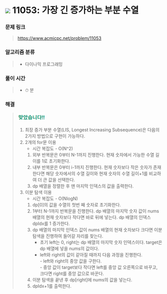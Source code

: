 # <img src="https://static.solved.ac/tier_small/9.svg" width=30> 11053: 가장 긴 증가하는 부분 수열 

### 문제 링크
> https://www.acmicpc.net/problem/11053

### 알고리즘 분류
>- 다이나믹 프로그래밍

### 풀이 시간
>- ⏱ 분

### 해결
> ![good](../../../Img/good.png)
>1. 최장 증가 부분 수열(LIS, Longest Increasing Subsequence)은 다음의 2가지 방법으로 구현이 가능하다.
>2. 2개의 for문 이용
>       * 시간 복잡도 - O(N^2)
>       1. 외부 반복문은 0부터 N-1까지 진행한다. 현재 숫자에서 가능한 수열 길이를 1로 초기화한다.
>       2. 내부 반복문은 0부터 i-1까지 진행한다. 현재 숫자보다 작은 숫자가 존재한다면 해당 숫자에서의 수열 길이와 현재 숫자의 수열 길이+1를 비교하여 더 큰 값을 선택한다.
>       3. dp 배열을 정렬한 후 맨 마지막 인덱스의 값을 출력한다.
>3. 이분 탐색 이용
>       * 시간 복잡도 - O(NlogN)
>       1. dp[0]의 값을 수열의 첫번 째 숫자로 초기화한다.
>       2. 1부터 N-1까지 반복문을 진행한다. dp 배열의 마지막 숫자 값이 nums 배열의 현재 숫자보다 작다면 바로 뒤에 넣는다. dp 배열의 인덱스 dpIdx를 1 증가한다.
>       3. dp 배열의 마지막 인덱스 값이 nums 배열의 현재 숫자보다 크다면 이분 탐색을 진행하여 들어갈 자리를 찾는다.  
>           - 초기 left는 0, right는 dp 배열의 마지막 숫자 인덱스이다. target은 dp 배열에 넣을 nums의 값이다.  
>           - left와 right의 값이 같아질 때까지 다음 과정을 진행한다.  
>                   - left와 right의 중앙 값을 구한다.  
>                   - 중앙 값이 target보다 작다면 left를 중앙 값 오른쪽으로 바꾸고, 크다면 right를 중앙 값으로 바꾼다.
>       4. 이분 탐색을 끝낸 후 dp[right]에 nums의 값을 넣는다.
>       5. dpIdx+1를 출력한다.

